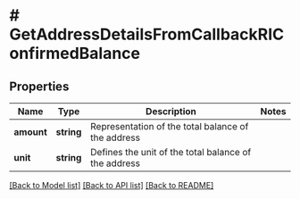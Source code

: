 # # GetAddressDetailsFromCallbackRIConfirmedBalance

## Properties

Name | Type | Description | Notes
------------ | ------------- | ------------- | -------------
**amount** | **string** | Representation of the total balance of the address |
**unit** | **string** | Defines the unit of the total balance of the address |

[[Back to Model list]](../../README.md#models) [[Back to API list]](../../README.md#endpoints) [[Back to README]](../../README.md)
